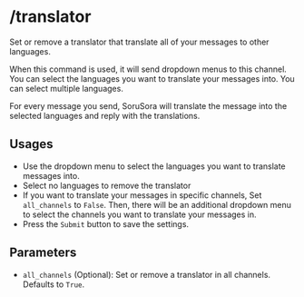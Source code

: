 # /translator

Set or remove a translator that translate all of your messages to other languages.

When this command is used, it will send dropdown menus to this channel. You can select the languages you want to translate your messages into. You can select multiple languages.

For every message you send, SoruSora will translate the message into the selected languages and reply with the translations.

## Usages
* Use the dropdown menu to select the languages you want to translate messages into.
* Select no languages to remove the translator
* If you want to translate your messages in specific channels, Set `all_channels` to `False`. Then, there will be an additional dropdown menu to select the channels you want to translate your messages in.
* Press the `Submit` button to save the settings.

## Parameters

* `all_channels` (Optional): Set or remove a translator in all channels. Defaults to `True`.
